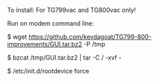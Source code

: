 To install:
For TG799vac and TG800vac only!

Run on modem command line:

$ wget https://github.com/kevdagoat/TG799-800-improvements/GUI.tar.bz2 -P /tmp 

$ bzcat /tmp/GUI.tar.bz2 | tar -C / -xvf -

$ /etc/init.d/rootdevice force
